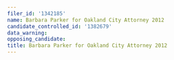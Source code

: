 ```yaml
---
filer_id: '1342185'
name: Barbara Parker for Oakland City Attorney 2012
candidate_controlled_id: '1382679'
data_warning: 
opposing_candidate: 
title: Barbara Parker for Oakland City Attorney 2012
---
```


